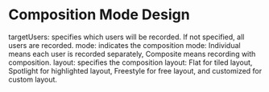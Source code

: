 # Composition Mode Design

targetUsers: specifies which users will be recorded. If not specified, all users are recorded.
mode: indicates the composition mode: Individual means each user is recorded separately, Composite means recording with composition.
layout: specifies the composition layout: Flat for tiled layout, Spotlight for highlighted layout, Freestyle for free layout, and customized for custom layout.